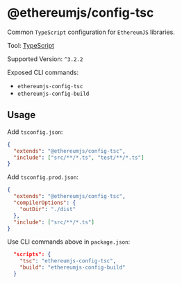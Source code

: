 # @ethereumjs/config-tsc

Common `TypeScript` configuration for `EthereumJS` libraries.

Tool: [TypeScript](https://www.typescriptlang.org/)

Supported Version: `^3.2.2`

Exposed CLI commands:

- `ethereumjs-config-tsc`
- `ethereumjs-config-build`

## Usage

Add `tsconfig.json`:

```json
{
  "extends": "@ethereumjs/config-tsc",
  "include": ["src/**/*.ts", "test/**/*.ts"]
}
```

Add `tsconfig.prod.json`:

```json
{
  "extends": "@ethereumjs/config-tsc",
  "compilerOptions": {
    "outDir": "./dist"
  },
  "include": ["src/**/*.ts"]
}
```

Use CLI commands above in `package.json`:

```json
  "scripts": {
    "tsc": "ethereumjs-config-tsc",
    "build": "ethereumjs-config-build"
  }
```




